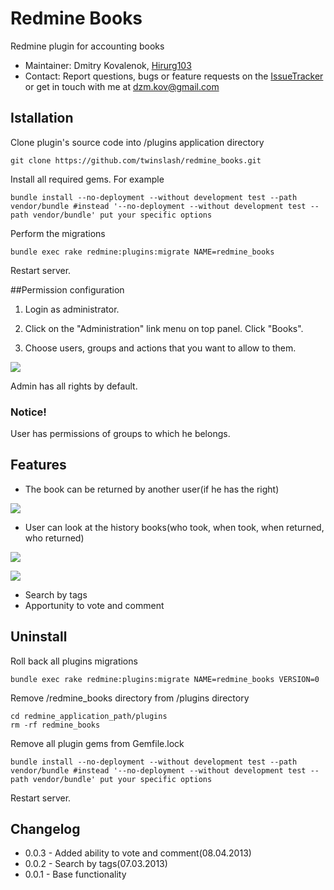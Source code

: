 # Redmine Books

Redmine plugin for accounting books

* Maintainer: Dmitry Kovalenok, [Hirurg103](https://github.com/Hirurg103)
* Contact: Report questions, bugs or feature requests on the [IssueTracker](https://github.com/twinslash/redmine_books/issues) or get in touch with me at [dzm.kov@gmail.com](mailto:dzm.kov@gmail.com)

## Istallation

Clone plugin's source code into /plugins application directory
```console
git clone https://github.com/twinslash/redmine_books.git
```
Install all required gems. For example

```console
bundle install --no-deployment --without development test --path vendor/bundle #instead '--no-deployment --without development test --path vendor/bundle' put your specific options
```

Perform the migrations
```console
bundle exec rake redmine:plugins:migrate NAME=redmine_books
```
Restart server.

##Permission configuration

1) Login as administrator.

2) Click on the "Administration" link menu on top panel. Click "Books".

3) Choose users, groups and actions that you want to allow to them.

![](http://farm9.staticflickr.com/8079/8415235260_e6f5a67d4b_c.jpg)

Admin has all rights by default.

### Notice!
User has permissions of groups to which he belongs.

## Features

* The book can be returned by another user(if he has the right)

![](http://farm9.staticflickr.com/8190/8415235350_a712c41311_c.jpg)

* User can look at the history books(who took, when took, when returned, who returned)

![](http://farm9.staticflickr.com/8089/8415235588_1c5087b529_c.jpg)

![](http://farm9.staticflickr.com/8352/8414138965_db111ed633_c.jpg)

* Search by tags
* Apportunity to vote and comment

## Uninstall

Roll back all plugins migrations
```console
bundle exec rake redmine:plugins:migrate NAME=redmine_books VERSION=0
```
Remove /redmine_books directory from /plugins directory
```console
cd redmine_application_path/plugins
rm -rf redmine_books
```

Remove all plugin gems from Gemfile.lock
```console
bundle install --no-deployment --without development test --path vendor/bundle #instead '--no-deployment --without development test --path vendor/bundle' put your specific options
```

Restart server.

## Changelog

* 0.0.3 - Added ability to vote and comment(08.04.2013)
* 0.0.2 - Search by tags(07.03.2013)
* 0.0.1 - Base functionality

